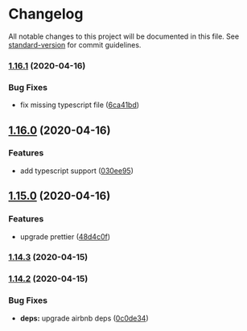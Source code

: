 # Changelog

All notable changes to this project will be documented in this file. See [standard-version](https://github.com/conventional-changelog/standard-version) for commit guidelines.

### [1.16.1](https://github.com/karolis-sh/eslint-config/compare/v1.16.0...v1.16.1) (2020-04-16)


### Bug Fixes

* fix missing typescript file ([6ca41bd](https://github.com/karolis-sh/eslint-config/commit/6ca41bde8791b96a0c444aa88688841fa1863ee4))

## [1.16.0](https://github.com/karolis-sh/eslint-config/compare/v1.15.0...v1.16.0) (2020-04-16)


### Features

* add typescript support ([030ee95](https://github.com/karolis-sh/eslint-config/commit/030ee952f865fec775f282f3376160dcd4624e00))

## [1.15.0](https://github.com/karolis-sh/eslint-config/compare/v1.14.3...v1.15.0) (2020-04-16)


### Features

* upgrade prettier ([48d4c0f](https://github.com/karolis-sh/eslint-config/commit/48d4c0f8c04365b99345ac3f24dd427119eb2580))

### [1.14.3](https://github.com/karolis-sh/eslint-config/compare/v1.14.2...v1.14.3) (2020-04-15)

### [1.14.2](https://github.com/karolis-sh/eslint-config/compare/v1.14.1...v1.14.2) (2020-04-15)


### Bug Fixes

* **deps:** upgrade airbnb deps ([0c0de34](https://github.com/karolis-sh/eslint-config/commit/0c0de3443bcd77b2422e2e13eb90060ddbc4c0e0))
